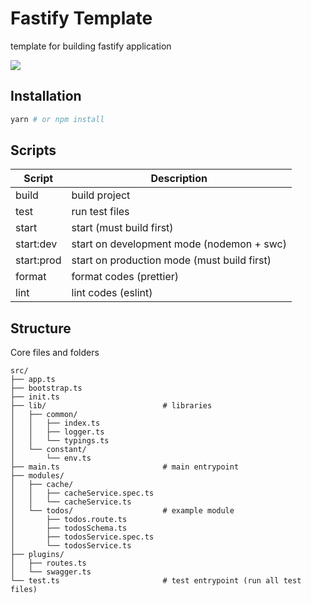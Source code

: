 # Fastify Template

template for building fastify application

<picture>
  <source srcset="https://fastify.dev/img/logos/fastify-white.svg" media="(prefers-color-scheme: dark)" />
  <img src="https://fastify.dev/img/logos/fastify-black.svg" />
</picture>

## Installation

```sh
yarn # or npm install
```

## Scripts

| Script     | Description                                 |
| ---------- | ------------------------------------------- |
| build      | build project                               |
| test       | run test files                              |
| start      | start (must build first)                    |
| start:dev  | start on development mode (nodemon + swc)   |
| start:prod | start on production mode (must build first) |
| format     | format codes (prettier)                     |
| lint       | lint codes (eslint)                         |

## Structure

Core files and folders

```
src/
├── app.ts
├── bootstrap.ts
├── init.ts
├── lib/                          # libraries
│   ├── common/
│   │   ├── index.ts
│   │   ├── logger.ts
│   │   └── typings.ts
│   └── constant/
│       └── env.ts
├── main.ts                       # main entrypoint
├── modules/
│   ├── cache/
│   │   ├── cacheService.spec.ts
│   │   └── cacheService.ts
│   └── todos/                    # example module
│       ├── todos.route.ts
│       ├── todosSchema.ts
│       ├── todosService.spec.ts
│       └── todosService.ts
├── plugins/
│   ├── routes.ts
│   └── swagger.ts
└── test.ts                       # test entrypoint (run all test files)
```

